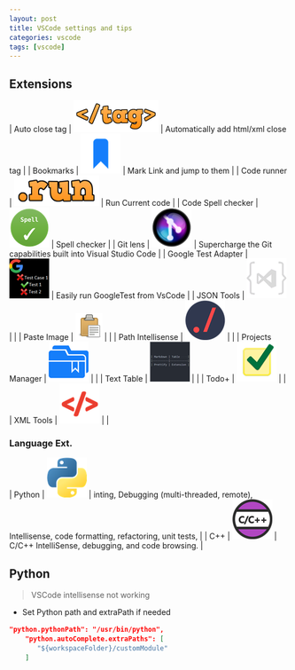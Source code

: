 ```yaml
---
layout: post
title: VSCode settings and tips
categories: vscode
tags: [vscode]
---
```


## Extensions


| Auto close tag      | ![](/images/2018-12-19-06-53-19.png) | Automatically add html/xml close tag                           |
| Bookmarks           | ![](images/2018-12-19-06-56-03.png)  | Mark Link and jump to them                                     |
| Code runner         | ![](/images/2018-12-19-07-07-33.png) | Run Current code                                               |
| Code Spell checker  | ![](/images/2018-12-19-07-08-18.png) | Spell checker                                                  |
| Git lens            | ![](images/2018-12-19-07-08-57.png)  | Supercharge the Git capabilities built into Visual Studio Code |
| Google Test Adapter | ![](/images/2018-12-19-07-12-48.png) | Easily run GoogleTest from VsCode                              |
| JSON Tools          | ![](/images/2018-12-19-07-14-36.png) |                                                                |
| Paste Image         | ![](/images/2018-12-19-07-16-19.png) |                                                                |
| Path Intellisense   | ![](/images/2018-12-19-07-16-44.png) |                                                                |
| Projects Manager    | ![](/images/2018-12-19-07-17-55.png) |                                                                |
| Text Table          | ![](/images/2018-12-19-07-19-55.png) |                                                                |
| Todo+               | ![](/images/2018-12-19-07-18-45.png) |                                                                |
| XML Tools           | ![](/images/2018-12-19-07-15-36.png) |                                                                |




### Language Ext.

| Python | ![](/images/2018-12-19-07-05-05.png) | inting, Debugging (multi-threaded, remote), Intellisense, code formatting, refactoring, unit tests, |
| C++    | ![](/images/2018-12-19-07-05-43.png) | C/C++ IntelliSense, debugging, and code browsing.                                                   |


## Python
> VSCode intellisense not working

- Set Python path and extraPath if needed
```json
"python.pythonPath": "/usr/bin/python",
    "python.autoComplete.extraPaths": [
       "${workspaceFolder}/customModule"
    ]
```